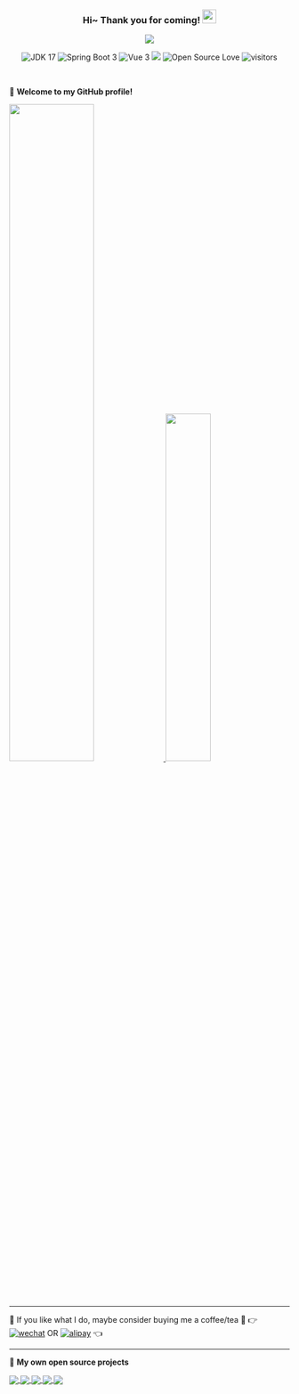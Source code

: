 <!--
**201206030/201206030** is a ✨ _special_ ✨ repository because its `README.md` (this file) appears on your GitHub profile.

Here are some ideas to get you started:

- 🔭 I’m currently working on ...
- 🌱 I’m currently learning ...
- 👯 I’m looking to collaborate on ...
- 🤔 I’m looking for help with ...
- 💬 Ask me about ...
- 📫 How to reach me: ...
- 😄 Pronouns: ...
- ⚡ Fun fact: ...
-->
<h3 align="center">
    Hi~ Thank you for coming!
    <img src="https://media.giphy.com/media/hvRJCLFzcasrR4ia7z/giphy.gif" width="25px">
</h3>

<p align="center">
    <img src="https://readme-typing-svg.herokuapp.com?color=e65e2a&width=380&height=45&lines=Now+java+developer;Target+full-stack+developer;Always+learning+new+things">
</p>



<p align="center">
    <img alt="JDK 17" src="https://img.shields.io/badge/JDK%2017-%234479A1.svg?logo=java">
    <img alt="Spring Boot 3" src="https://img.shields.io/badge/Spring%20Boot%203-%23000000.svg?logo=springboot">
    <img alt="Vue 3" src="https://img.shields.io/badge/Vue%203%20-%232b3847.svg?logo=vue.js">
    <img src="https://img.shields.io/static/v1?label=%E5%85%AC%E4%BC%97%E5%8F%B7&message=xxyopen&color=7BB32E&logo=wechat">
    <img src="https://badges.frapsoft.com/os/v1/open-source.svg?v=102" alt="Open Source Love">
    <img src="https://visitor-badge.glitch.me/badge?page_id=201206030.novel" alt="visitors">
</p>

<br/>

🎉 **Welcome to my GitHub profile!**

<a href="https://github.com/201206030">
  <img style="width:55%" src="https://github-readme-stats.vercel.app/api?username=201206030&count_private=true&show_icons=true&theme=radical&hide=commits" />
  <img style="width:40%" src="https://github-readme-stats.vercel.app/api/top-langs/?username=201206030&layout=compact&theme=radical"/>
</a>

------
💖 If you like what I do, maybe consider buying me a coffee/tea 🥺 👉 <a href="https://youdoc.github.io/wechat.jpg" target="_blank"><img alt="wechat" src="https://img.shields.io/badge/Wechat-5fcd72.svg?logo=wechat&logoColor=white" /></a> OR <a href="https://youdoc.github.io/alipay.jpg" target="_blank"><img alt="alipay" src="https://img.shields.io/badge/Alipay%20-%233379f6.svg?logo=alipay&logoColor=white"></a> 👈

------

📘 **My own open source projects**

<!-- GitHub Extra Pins - https://github.com/anuraghazra/github-readme-stats -->
<a href="https://github.com/201206030/novel.git" >
  <img align="center" src="https://github-readme-stats.vercel.app/api/pin/?username=201206030&repo=novel&show_owner=true&theme=nightowl" />
</a>
<a href="https://github.com/201206030/novel-front-web.git" >
  <img align="center" src="https://github-readme-stats.vercel.app/api/pin/?username=201206030&repo=novel-front-web&show_owner=true&theme=nightowl" />
</a>
<a href="https://github.com/201206030/novel-plus.git">
  <img  align="center" src="https://github-readme-stats.vercel.app/api/pin/?username=201206030&repo=novel-plus&show_owner=true&theme=nightowl" />
</a>
<a href="https://github.com/201206030/novel-cloud.git">
  <img  align="center" src="https://github-readme-stats.vercel.app/api/pin/?username=201206030&repo=novel-cloud&show_owner=true&theme=nightowl" />
</a>
<a href="https://github.com/201206030/monitor.git">
  <img  align="center" src="https://github-readme-stats.vercel.app/api/pin/?username=201206030&repo=monitor&show_owner=true&theme=nightowl" />
</a>

